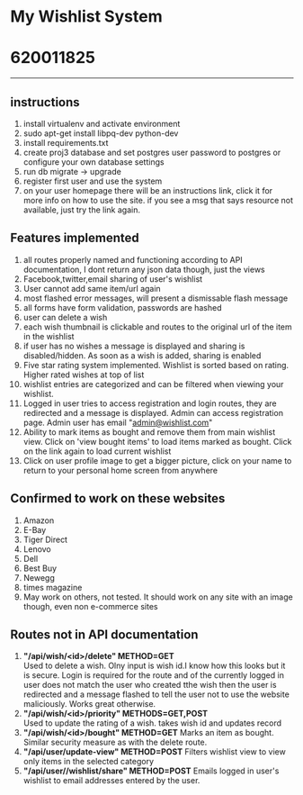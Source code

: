 My Wishlist System
===================
620011825
============


-------------

instructions
-------------
1. install virtualenv and activate environment
2. sudo apt-get install libpq-dev python-dev
3. install requirements.txt
4. create proj3 database and set postgres user password to postgres or configure your own database settings
5. run db migrate -> upgrade
6. register first user and use the system
7. on your user homepage there will be an instructions link, click it for more info on how to use the site. if you see a msg that says resource not available, just try the link again.

Features implemented
--------------------

1. all routes properly named and functioning according to API documentation, I dont return any json data though, just the views
2. Facebook,twitter,email sharing of user's wishlist
3. User cannot add same item/url again
4. most flashed error messages, will present a dismissable flash message
5. all forms have form validation, passwords are hashed
6. user can delete a wish
7. each wish thumbnail is clickable and routes to the original url of the item in the wishlist
8. if user has no wishes a message is displayed and sharing is disabled/hidden. As soon as a wish is added, sharing is enabled
9. Five star rating system implemented. Wishlist is sorted based on rating. Higher rated wishes at top of list
10. wishlist entries are categorized and can be filtered when viewing your wishlist.
11. Logged in user tries to access registration and login routes, they are redirected and a message is displayed. Admin can access registration page. Admin user has email "admin@wishlist.com"
12. Ability to mark items as bought and remove them from main wishlist view. Click on 'view bought items' to load items marked as bought. Click on the link again to load current wishlist
13. Click on user profile image to get a bigger picture, click on your name to return to your personal home screen from anywhere


Confirmed to work on these websites
-----------------------------------
1. Amazon
2. E-Bay
3. Tiger Direct
4. Lenovo
5. Dell
6. Best Buy
7. Newegg
8. times magazine
7. May work on others, not tested. It should work on any site with an image though, even non e-commerce sites


Routes not in API documentation
-------------------------------
1. **"/api/wish/\<id\>/delete" METHOD=GET**  
    Used to delete a wish. Olny input is wish id.I know how this looks but it is secure. Login is required for the route and of the currently 
    logged in user does not match the user who created tthe wish then the user is redirected and a message
    flashed to tell the user not to use the website maliciously. Works great otherwise.
2. **"/api/wish/\<id\>/priority" METHODS=GET,POST**  
    Used to update the rating of a wish. takes wish id and updates record
3. **"/api/wish/\<id\>/bought" METHOD=GET**
    Marks an item as bought. Similar security measure as with the delete route.
4. **"/api/user/update-view" METHOD=POST**
    Filters wishlist view to view only items in the selected category
5. **"/api/user/<id>/wishlist/share" METHOD=POST**
    Emails logged in user's wishlist to email addresses entered by the user.